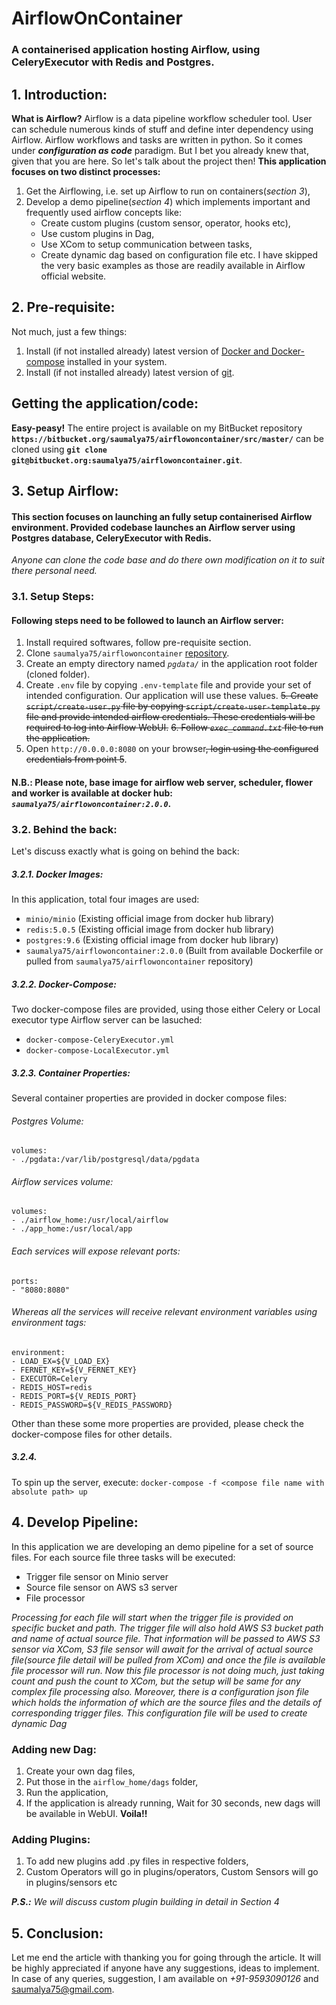 
  
# AirflowOnContainer

### A containerised application hosting Airflow, using CeleryExecutor with Redis and Postgres.
## 1. Introduction:
__What is Airflow?__
Airflow is a data pipeline workflow scheduler tool. User can schedule numerous kinds of stuff and define inter dependency using Airflow. Airflow workflows and tasks are written in python. So it comes under _**configuration as code**_ paradigm.  But I bet you already knew that, given that you are here. So let's talk about the project then!
__This application focuses on two distinct processes:__
1. Get the Airflowing, i.e. set up Airflow to run on containers(_section 3_),
2. Develop a demo pipeline(_section 4_) which implements important and frequently used airflow concepts like:
	* Create custom plugins (custom sensor, operator, hooks etc),
	* Use custom plugins in Dag,
	* Use XCom to setup communication between tasks,
	* Create dynamic dag based on configuration file etc.
I have skipped the very basic examples as those are readily available in Airflow official website.
## 2. Pre-requisite:
Not much, just a few things:
1. Install (if not installed already) latest version of [Docker and Docker-compose](https://docs.docker.com) installed in your system.
2. Install (if not installed already) latest version of [git](https://git-scm.com/book/en/v2/Getting-Started-Installing-Git).
## Getting the application/code:
**Easy-peasy!**
The entire project is available on my BitBucket repository  **`https://bitbucket.org/saumalya75/airflowoncontainer/src/master/`** can be cloned using **`git clone git@bitbucket.org:saumalya75/airflowoncontainer.git`**.
## 3. Setup Airflow:
#### This section focuses on launching an fully setup containerised Airflow environment. Provided codebase launches an Airflow server using Postgres database, CeleryExecutor with Redis.
_Anyone can clone the code base and do there own modification on it to suit there personal need._
### 3.1. Setup Steps:
#### Following steps need to be followed to launch an Airflow server:
1. Install required softwares, follow pre-requisite section.
2. Clone `saumalya75/airflowoncontainer` [repository](https://bitbucket.org/saumalya75/airflowoncontainer/src/master/).
3. Create an empty directory named _`pgdata/`_ in the application root folder (cloned folder).
4. Create `.env` file by copying `.env-template` file and provide your set of intended configuration. Our application will use these values.
~~5. Create `script/create-user.py` file by copying `script/create-user-template.py` file and provide intended airflow credentials. These credentials will be required to log into Airflow WebUI.~~
~~6. Follow _`exec_command.txt`_ file to run the application.~~
7. Open `http://0.0.0.0:8080` on your browser~~, login using the configured credentials from point 5~~.
#### N.B.: Please note, base image for airflow web server, scheduler, flower and worker is available at docker hub: _`saumalya75/airflowoncontainer:2.0.0`_.
### 3.2. Behind the back:
Let's discuss exactly what is going on behind the back:
##### 3.2.1. Docker Images:
In this application, total four images are used:
* `minio/minio` (Existing official image from docker hub library)
* `redis:5.0.5`  (Existing official image from docker hub library)
* `postgres:9.6`  (Existing official image from docker hub library)
* `saumalya75/airflowoncontainer:2.0.0` (Built from available Dockerfile or pulled from `saumalya75/airflowoncontainer` repository)
##### 3.2.2. Docker-Compose:
Two docker-compose files are provided, using those either Celery or Local executor type Airflow server can be lasuched:
* `docker-compose-CeleryExecutor.yml`
* `docker-compose-LocalExecutor.yml` 
##### 3.2.3. Container Properties:
Several container properties are provided in docker compose files:
###### Postgres Volume:
    volumes:
    - ./pgdata:/var/lib/postgresql/data/pgdata
###### Airflow services volume:
    volumes:
    - ./airflow_home:/usr/local/airflow
    - ./app_home:/usr/local/app
###### Each services will expose relevant ports:
    ports:
    - "8080:8080"
###### Whereas all the services will receive relevant environment variables using environment tags:
    environment:
    - LOAD_EX=${V_LOAD_EX}
    - FERNET_KEY=${V_FERNET_KEY}
    - EXECUTOR=Celery
    - REDIS_HOST=redis
    - REDIS_PORT=${V_REDIS_PORT}
    - REDIS_PASSWORD=${V_REDIS_PASSWORD}
Other than these some more properties are provided, please check the docker-compose files for other details.
##### 3.2.4. 
To spin up the server, execute:
`docker-compose -f <compose file name with absolute path> up`
## 4. Develop Pipeline:
In this application we are developing an demo pipeline for a set of source files. For each source file three tasks will be executed:
* Trigger file sensor on Minio server
* Source file sensor on AWS s3 server
* File processor

_Processing for each file will start when the trigger file is provided on specific bucket and path. The trigger file will also hold AWS S3 bucket path and name of actual source file. That information will be passed to AWS S3 sensor via XCom, S3 file sensor will await for the arrival of actual source file(source file detail will be pulled from XCom) and once the file is available file processor will run. Now this file processor is not doing much, just taking count and push the count to XCom, but the setup will be same for any complex file processing also._
_Moreover, there is a configuration json file which holds the information of which are the source files and the details of corresponding trigger files. This configuration file will be used to create dynamic Dag_

### Adding new Dag:
1. Create your own dag files,
2. Put those in the `airflow_home/dags` folder,
3. Run the application,
4. If the application is already running, Wait for 30 seconds, new dags will be available in WebUI. **Voila!!**
### Adding Plugins:
1. To add new plugins add .py files in respective folders,
2. Custom Operators will go in plugins/operators, Custom Sensors will go in plugins/sensors etc

_**P.S.:** We will discuss custom plugin building in detail in Section 4_
## 5. Conclusion:
Let me end the article with thanking you for going through the article. It will be highly appreciated if anyone have any suggestions, ideas to implement. In case of any queries, suggestion, I am available on _+91-9593090126_ and saumalya75@gmail.com.